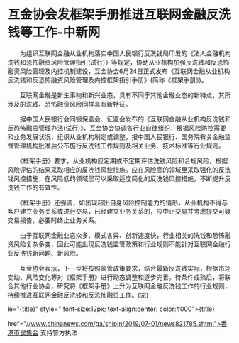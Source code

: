 # 互金协会发框架手册推进互联网金融反洗钱等工作-中新网

　　为组织互联网金融从业机构落实中国人民银行反洗钱局印发的《法人金融机构洗钱和恐怖融资风险管理指引(试行)》等规定，协助从业机构加强反洗钱和反恐怖融资风险管理及内控机制建设，互金协会6月24日正式发布《互联网金融从业机构反洗钱和反恐怖融资风险管理及内控框架指引手册》(简称《框架手册》)。

　　互联网金融是新生事物和新兴业态，具有不同于其他金融业态的新特点，其所涉及的洗钱、恐怖融资风险同样具有新特征。

　　据中国人民银行会同银保监会、证监会发布的《互联网金融从业机构反洗钱和反恐怖融资管理办法(试行)》，互金协会协调各行业自律组织，根据风险防控需要和业务发展状况，组织从业机构制定或调整，报中国人民银行、国务院有关金融监督管理机构批准后公布施行反洗钱工作规则及相关业务、技术标准等行业规则。

　　《框架手册》要求，从业机构应定期或不定期评估洗钱风险和合规风险，根据风险评估的结果采取相应的反洗钱风控措施。应在风险高的领域里采取强化的反洗钱风控措施，在风险低的领域里可以采取适度简化的反洗钱风控措施，不断提升反洗钱工作的有效性。

　　《框架手册》还强调，如出现超出自身风险控制能力的情形，从业机构不得与客户建立业务关系或进行交易，已经建立业务关系的，应中止交易并考虑提交可疑交易报告，必要时终止业务关系。

　　由于互联网金融业态众多、模式各异、创新速度快，行业相关的洗钱和恐怖融资风险复杂多变，因此可能出现反洗钱监管政策和行业规则不能针对互联网金融行业反洗钱新问题、新风险。

　　互金协会表示，下一步将按照监管政策要求，结合最新反洗钱实际，根据市场变动、风险变化等对《框架手册》进行动态调整和逐步完善。待条件成熟后，将联合其他行业协会，研究将《框架手册》上升为互联网金融反洗钱工作的行业规则，持续推进互联网金融反洗钱和反恐怖融资工作。(完)

le="{title}" style=" font-size:12px; text-align:center; color:#000">{title}

href="//www.chinanews.com/ga/shipin/2019/07-01/news821785.shtml">香港市民集会 支持警方执法
